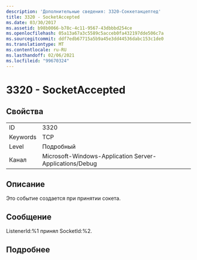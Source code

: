 ```yaml
---
description: 'Дополнительные сведения: 3320-Соккетакцептед'
title: 3320 - SocketAccepted
ms.date: 03/30/2017
ms.assetid: b98b0066-b78c-4c11-9567-43dbbbd254ce
ms.openlocfilehash: 05a13a67a3c5589c5acceb0fa432197dde506c7a
ms.sourcegitcommit: ddf7edb67715a5b9a45e3dd44536dabc153c1de0
ms.translationtype: MT
ms.contentlocale: ru-RU
ms.lasthandoff: 02/06/2021
ms.locfileid: "99670324"
---
```

# <a name="3320---socketaccepted"></a>3320 - SocketAccepted

## <a name="properties"></a>Свойства  
  
|||  
|-|-|  
|ID|3320|  
|Keywords|TCP|  
|Level|Подробный|  
|Канал|Microsoft-Windows-Application Server-Applications/Debug|  
  
## <a name="description"></a>Описание  

 Это событие создается при принятии сокета.  
  
## <a name="message"></a>Сообщение  

 ListenerId:%1 принял SocketId:%2.  
  
## <a name="details"></a>Подробнее
